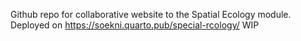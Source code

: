 Github repo for collaborative website to the Spatial Ecology module.
Deployed on https://soekni.quarto.pub/special-rcology/
WIP
